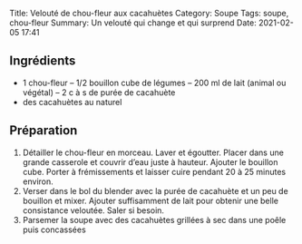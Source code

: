 Title: Velouté de chou-fleur aux cacahuètes
Category: Soupe
Tags: soupe, chou-fleur
Summary: Un velouté qui change et qui surprend
Date:  2021-02-05 17:41

## Ingrédients
- 1 chou-fleur
– 1/2 bouillon cube de légumes
– 200 ml de lait (animal ou végétal)
– 2 c à s de purée de cacahuète
- des cacahuètes au naturel

## Préparation
1. Détailler le chou-fleur en morceau. Laver et égoutter. Placer dans une grande casserole et couvrir d’eau juste à hauteur. Ajouter le bouillon cube. Porter à frémissements et laisser cuire pendant 20 à 25 minutes environ.
2. Verser dans le bol du blender avec la purée de cacahuète et un peu de bouillon et mixer. Ajouter suffisamment de lait pour obtenir une belle consistance veloutée. Saler si besoin.
3. Parsemer la soupe avec des cacahuètes grillées à sec dans une poêle puis concassées